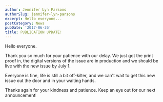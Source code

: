 ```yaml
---
author: Jennifer Lyn Parsons
authorSlug: jennifer-lyn-parsons
excerpt: Hello everyone...
postCategory: News
pubDate: '2017-06-26'
title: PUBLICATION UPDATE!
---
```

Hello everyone.

Thank you so much for your patience with our delay. We just got the print proof in, the digital versions of the issue are in production and we should be live with the new issue by July 1.

Everyone is fine, life is still a bit off-kilter, and we can't wait to get this new issue out the door and in your waiting hands.

Thanks again for your kindness and patience. Keep an eye out for our next announcement!